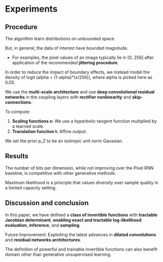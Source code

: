# Experiments

## Procedure
The algorithm learn distributions on unbounded space.

But, in general, the data of interest have bounded magnitude. 
  - For examples, the pixel values of an image typically lie in [0, 256] after application of the recommended **jittering procedure**.

In order to reduce the impact of boundary effects, we instead model the density of logit (alpha + (1-alpha)*(x/256)), where alpha is picked here as 0.05.

We use the **multi-scale architecture** and use **deep convolutional residual networks** in the coupling layers with **rectifier nonlinearity** and **skip-connections**.

To compute:
  1. **Scaling functions s:** We use a hyperbolic tangent function multiplied by a learned scale.
  2. **Translation function t:** Affine output.

We set the prior p_Z to be an isotropic unit norm Gaussian.

## Results
The number of bits per dimension, while not improving over the Pixel RNN baseline, is competitive with other generative methods.

Maximum likelihood is a principle that values diversity over sample quality in a limited capacity setting.

## Discussion and conclusion
In this paper, we have defined a **class of invertible functions** with **tractable Jacobian determinant**, **enabling exact and tractable log-likelihood evaluation**, **inference**, and **sampling**.

Future Improvement: Exploiting the latest advances in **dilated convolutions** and **residual networks architectures**.

The definition of powerful and trainable invertible functions can also benefit domain other than generative unsupervised learning.

